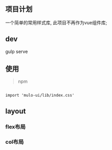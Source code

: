 ## 项目计划

一个简单的常用样式库, 此项目不再作为vue组件库;




## dev 

gulp serve


## 使用

> npm

```

import 'mulo-ui/lib/index.css'

```

## layout

### flex布局

### col布局
